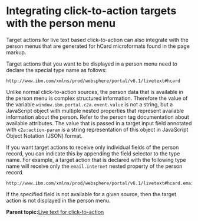 # Integrating click-to-action targets with the person menu

Target actions for live text based click-to-action can also integrate with the person menus that are generated for hCard microformats found in the page markup.

Target actions that you want to be displayed in a person menu need to declare the special type name as follows:

```
http://www.ibm.com/xmlns/prod/websphere/portal/v6.1/livetext#hcard
```

Unlike normal click-to-action sources, the person data that is available in the person menu is complex structured information. Therefore the value of the variable `window.ibm.portal.c2a.event.value` is not a string, but a JavaScript object with multiple nested properties that represent available information about the person. Refer to the person tag documentation about available attributes. The value that is passed in a target input field annotated with `c2a:action-param` is a string representation of this object in JavaScript Object Notation \(JSON\) format.

If you want target actions to receive only individual fields of the person record, you can indicate this by appending the field selector to the type name. For example, a target action that is declared with the following type name will receive only the `email.internet` nested property of the person record.

```
http://www.ibm.com/xmlns/prod/websphere/portal/v6.1/livetext#hcard.email.internet
```

If the specified field is not available for a given source, then the target action is not displayed in the person menu.

**Parent topic:**[Live text for click-to-action](../dev-portlet/w2_smtg.md)

